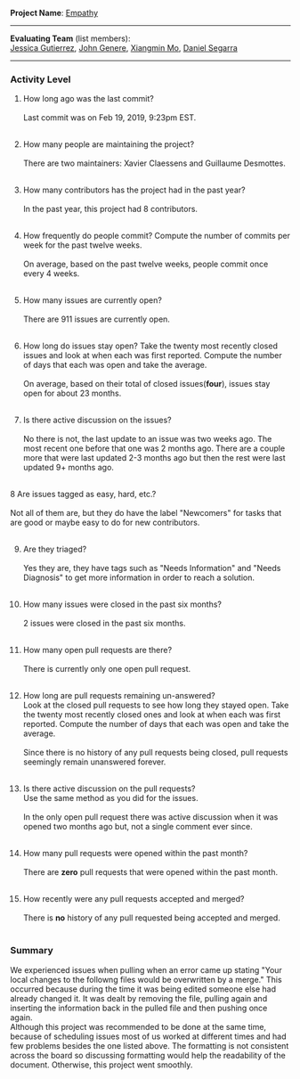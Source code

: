 **Project Name**:
[Empathy](https://gitlab.gnome.org/GNOME/empathy)

---

**Evaluating Team** (list members):  
[Jessica Gutierrez](https://github.com/Gutierrezjdr), [John Genere](https://github.com/johncgenere), [Xiangmin Mo](https://github.com/mxmsunny), [Daniel Segarra](https://github.com/DanieSegarra36)

---

### Activity Level


1. How long ago was the last commit?<br><br>
Last commit was on Feb 19, 2019, 9:23pm EST.
<br><br>

2. How many people are maintaining the project?<br><br>
There are two maintainers: Xavier Claessens and Guillaume Desmottes.
<br><br>

3. How many contributors has the project had in the past year?<br><br>
In the past year, this project had 8 contributors.
<br><br>

4. How frequently do people commit?
Compute the number of commits per week for the past twelve weeks.<br><br>
On average, based on the past twelve weeks, people commit once every 4 weeks.
<br><br>

5. How many issues are currently open?<br><br>
There are 911 issues are currently open.
<br><br>

6. How long do issues stay open?
Take the twenty most recently closed issues and look at when each was first reported.
Compute the number of days that each was open and take the average.<br><br>
On average, based on their total of closed issues(**four**), issues stay open for about 23 months.
<br><br>

7. Is there active discussion on the issues?<br><br>
No there is not, the last update to an issue was two weeks ago. The most recent one before that one was 2 months ago. There 
are a couple more that were last updated 2-3 months ago but then the rest were last updated 9+ months ago.
<br><br>

8 Are issues tagged as easy, hard, etc.?<br><br>
Not all of them are, but they do have the label "Newcomers" for tasks that are good or maybe easy to do for new contributors.
<br><br>


9. Are they triaged?<br><br>
Yes they are, they have tags such as "Needs Information" and "Needs Diagnosis" to get more information in order to reach
a solution.
<br><br>

10. How many issues were closed in the past six months? <br><br> 
2 issues were closed in the past six months.
<br><br>

11. How many open pull requests are there?<br><br>
There is currently only one open pull request.
<br><br>

12. How long are pull requests remaining un-answered?  
Look at the closed pull requests to see how long they stayed open. Take the twenty most recently closed ones and look at when each was first reported. Compute the number of days that each was open and take the average.<br><br>
Since there is no history of any pull requests being closed, pull requests seemingly remain unanswered forever.
<br><br>

13. Is there active discussion on the pull requests?  
Use the same method as you did for the issues. <br><br>
In the only open pull request there was active discussion when it was opened two months ago but, not a single comment ever since. 
<br><br>

14. How many pull requests were opened within the past month?<br><br>
There are **zero** pull requests that were opened within the past month.
<br><br>



15. How recently were any pull requests accepted and merged?<br><br>
There is **no** history of any pull requested being accepted and merged.
<br><br>

### Summary

We experienced issues when pulling when an error came up stating "Your local changes to the followng files would be overwritten by a merge." This occurred because during the time it was being edited someone else had already changed it. It was dealt by removing the file, pulling again and inserting the information back in the pulled file and then pushing once again.  
Although this project was recommended to be done at the same time, because of scheduling issues most of us worked at different times and had few problems besides the one listed above. The formatting is not consistent across the board so discussing formatting would help the readability of the document. Otherwise, this project went smoothly. 